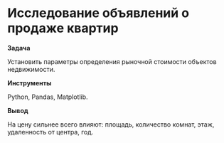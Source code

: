 # Исследование объявлений о продаже квартир

**Задача**

Установить параметры определения рыночной стоимости объектов недвижимости. 

**Инструменты**

Python, Pandas, Matplotlib.

**Вывод**

На цену сильнее всего влияют: площадь, количество комнат, этаж, удаленность от центра, год.